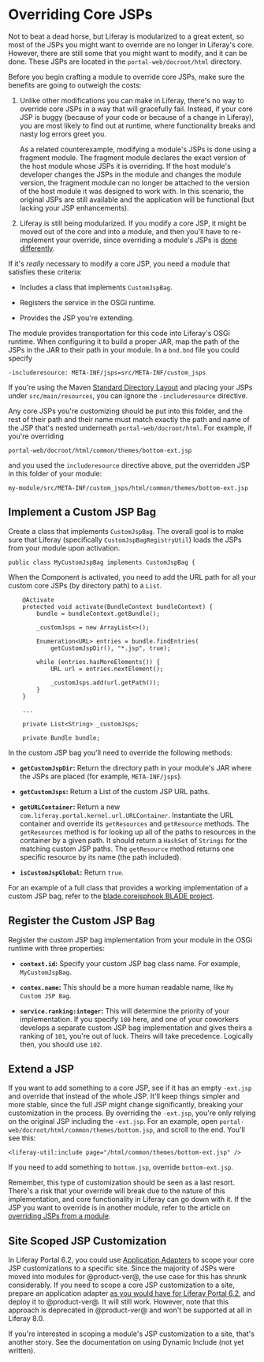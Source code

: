 # Overriding Core JSPs [](id=overriding-core-jsps)

Not to beat a dead horse, but Liferay is modularized to a great extent, so most
of the JSPs you might want to override are no longer in Liferay's core. However, there
are still some that you might want to modify, and it can be done. These JSPs are
located in the `portal-web/docroot/html` directory.

Before you begin crafting a module to override core JSPs, make sure the benefits
are going to outweigh the costs:

1. Unlike other modifications you can make in Liferay, there's no way to
override core JSPs in a way that will gracefully fail. Instead, if your core JSP
is buggy (because of your code or because of a change in Liferay), you are
most likely to find out at runtime, where functionality breaks and nasty
log errors greet you.

    As a related counterexample, modifying a module's JSPs is done using a
    fragment module. The fragment module declares the exact version of the host
    module whose JSPs it is overriding. If the host module's developer changes the
    JSPs in the module and changes the module version, the fragment module can no
    longer be attached to the version of the host module it was designed to work
    with. In this scenario, the original JSPs are still available and the
    application will be functional (but lacking your JSP enhancements).

2. Liferay is still being modularized. If you modify a core JSP, it might be
moved out of the core and into a module, and then you'll have to re-implement
your override, since overriding a module's JSPs is [done differently](/develop/tutorials/-/knowledge_base/7-0/overriding-a-modules-jsps).

If it's *really* necessary to modify a core JSP, you need a module that satisfies these criteria: 

-  Includes a class that implements `CustomJspBag`.

-  Registers the service in the OSGi runtime.

-  Provides the JSP you're extending.

The module provides transportation for this code into Liferay's OSGi runtime.
When configuring it to build a proper JAR, map the path of the JSPs in the JAR
to their path in your module. In a `bnd.bnd` file you could specify 

    -includeresource: META-INF/jsps=src/META-INF/custom_jsps

If you're using the Maven [Standard Directory Layout](https://maven.apache.org/guides/introduction/introduction-to-the-standard-directory-layout.html)
and placing your JSPs under `src/main/resources`, you can ignore the
`-includeresource` directive.

Any core JSPs you're customizing should be put into this folder, and the rest of
their path and their name must match exactly the path and name of the JSP
that's nested underneath `portal-web/docroot/html`. For example, if you're
overriding

    portal-web/docroot/html/common/themes/bottom-ext.jsp 

and you used the `includeresource` directive above, put the overridden JSP in
this folder of your module:

    my-module/src/META-INF/custom_jsps/html/common/themes/bottom-ext.jsp

## Implement a Custom JSP Bag [](id=implement-a-custom-jsp-bag)

Create a class that implements `CustomJspBag`. The overall goal is to make sure
that Liferay (specifically `CustomJspBagRegistryUtil`) loads the JSPs from your
module upon activation.

    public class MyCustomJspBag implements CustomJspBag {

When the Component is activated, you need to add the URL path for all your custom
core JSPs (by directory path) to a `List`.

        @Activate
        protected void activate(BundleContext bundleContext) {
            bundle = bundleContext.getBundle();

            _customJsps = new ArrayList<>();

            Enumeration<URL> entries = bundle.findEntries(
                getCustomJspDir(), "*.jsp", true);

            while (entries.hasMoreElements()) {
                URL url = entries.nextElement();

                _customJsps.add(url.getPath());
            }
        }

        ...

        private List<String> _customJsps;

        private Bundle bundle;

In the custom JSP bag you'll need to override the following methods:

-  **`getCustomJspDir`:** Return the directory path in your
module's JAR where the JSPs are placed (for example, `META-INF/jsps`).

-  **`getCustomJsps`:** Return a List of the custom JSP URL paths.

-  **`getURLContainer`:** Return a new
   `com.liferay.portal.kernel.url.URLContainer`. Instantiate the URL container
and override its `getResources` and `getResource` methods. The `getResources`
method is for looking up all of the paths to resources in the container by a
given path. It should return a `HashSet` of `Strings` for the matching custom
JSP paths. The `getResource` method returns one specific resource by its name
(the path included).

-  **`isCustomJspGlobal`:** Return `true`.

For an example of a full class that provides a working implementation of a
custom JSP bag, refer to the [blade.corejsphook BLADE project](https://github.com/liferay/liferay-blade-samples/blob/master/liferay-gradle/blade.corejsphook/src/main/java/com/liferay/blade/samples/corejsphook/BladeCustomJspBag.java).

## Register the Custom JSP Bag [](id=register-the-custom-jsp-bag)

Register the custom JSP bag implementation from your module in the OSGi runtime
with three properties:

-  **`context.id`:** Specify your custom JSP bag class name. For example,
   `MyCustomJspBag`.

-  **`contex.name`:** This should be a more human readable name, like `My Custom
   JSP Bag`.

-  **`service.ranking:integer`:** This will determine the priority of your
   implementation. If you specify `100` here, and one of your coworkers develops
a separate custom JSP bag implementation and gives theirs a ranking of `101`,
you're out of luck. Theirs will take precedence. Logically then, you should use
`102`.

## Extend a JSP [](id=extend-a-jsp)

If you want to add something to a core JSP, see if it has an empty `-ext.jsp`
and override that instead of the whole JSP. It'll keep things simpler and more
stable, since the full JSP might change significantly, breaking your
customization in the process. By overriding the `-ext.jsp`, you're only relying
on the original JSP including the `-ext.jsp`. For an example, open
`portal-web/docroot/html/common/themes/bottom.jsp`, and scroll to the end.
You'll see this:

    <liferay-util:include page="/html/common/themes/bottom-ext.jsp" />

If you need to add something to `bottom.jsp`, override `bottom-ext.jsp`. 

Remember, this type of customization should be seen as a last resort. There's a
risk that your override will break due to the nature of this implementation, and
core functionality in Liferay can go down with it. If the JSP you want to
override is in another module, refer to the article on [overriding JSPs from a module](/develop/tutorials/-/knowledge_base/7-0/overriding-a-modules-jsps).

## Site Scoped JSP Customization [](id=site-scoped-jsp-customization)

In Liferay Portal 6.2, you could use [Application Adapters](/develop/tutorials/-/knowledge_base/6-2/customizing-sites-and-site-templates-with-application-adapters) to scope your core JSP
customizations to a specific site. Since the majority of JSPs were moved into
modules for @product-ver@, the use case for this has shrunk considerably. If you
need to scope a core JSP customization to a site, prepare an application adapter
[as you would have for Liferay Portal 6.2](/develop/tutorials/-/knowledge_base/6-2/customizing-sites-and-site-templates-with-application-adapters), and deploy it to @product-ver@. It will still
work. However, note that this approach is deprecated in @product-ver@ and won't be
supported at all in Liferay 8.0.

If you're interested in scoping a module's JSP customization to a site, that's
another story. See the documentation on using Dynamic Include (not yet written).

